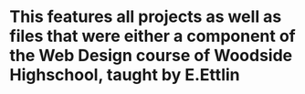 # This features all projects as well as files that were either a component of the Web Design course of Woodside Highschool, taught by E.Ettlin
